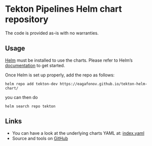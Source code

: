 # Tekton Pipelines Helm chart repository

The code is provided as-is with no warranties.

## Usage


[Helm](https://helm.sh/) must be installed to use the charts. Please refer to Helm’s [documentation](https://helm.sh/docs/) to get started.

Once Helm is set up properly, add the repo as follows:

```
helm repo add tekton-dev https://eagafonov.github.io/tekton-helm-chart/

```

you can then do

```
helm search repo tekton
```

## Links

* You can have a look at the underlying charts YAML at: [index.yaml](index.yaml)
* Source and tools on [GitHub](https://github.com/eagafonov/tekton-helm-chart)
